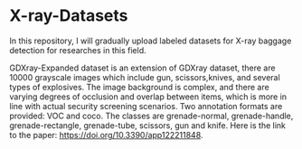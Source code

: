 # X-ray-Datasets
In this repository, I will gradually upload labeled datasets for X-ray baggage detection for researches in this field.

GDXray-Expanded dataset is an extension of GDXray dataset, there are 10000 grayscale images which include gun, scissors,knives, and several types of explosives. The image background is complex, and there are varying degrees of occlusion and overlap between items, which is more in line with actual security screening scenarios. Two annotation formats are provided: VOC and coco. The classes are grenade-normal, grenade-handle, grenade-rectangle, grenade-tube, scissors, gun and knife. Here is the link to the paper: https://doi.org/10.3390/app122211848.
